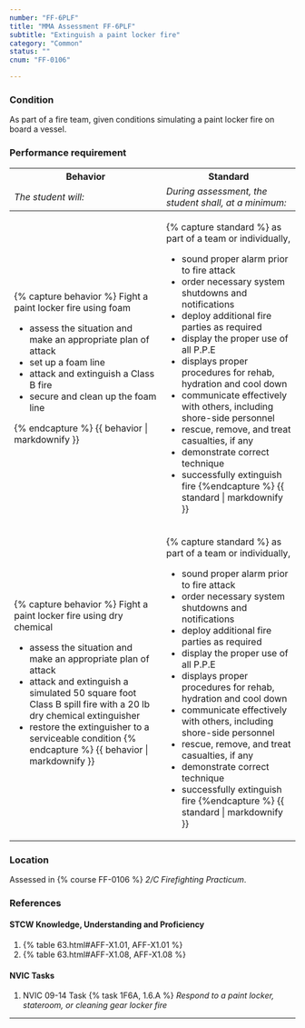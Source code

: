 ```yaml
---
number: "FF-6PLF"
title: "MMA Assessment FF-6PLF"
subtitle: "Extinguish a paint locker fire"
category: "Common"
status: ""
cnum: "FF-0106"

---
```

### Condition

As part of a fire team, given conditions simulating a paint locker fire on board a vessel.

### Performance requirement 

<table width='100%' class='Guidelines'>
 <thead>
 <tr>
     <th class='thirty'>Behavior</th>
     <th class='seventy'>Standard</th>
 </tr>
 <tr>
     <td><em>The student will:</em></td>
     <td><em>During assessment, the student shall, at a minimum:</em></td>
 </tr>
 </thead>
 <tbody>
 

<tr><td>

{% capture behavior %}
Fight a paint locker fire using foam

* assess the situation and make an appropriate plan of attack
* set up a foam line
* attack and extinguish a Class B fire
* secure and clean up the foam line

{% endcapture %}
{{ behavior | markdownify }}

</td><td>

{% capture standard %}
as part of a team or individually,

* sound proper alarm prior to fire attack
* order necessary system shutdowns and notifications
* deploy additional fire parties as required 
* display the proper use of all P.P.E
* displays proper procedures for rehab, hydration and cool down 
* communicate effectively with others, including shore-side personnel
* rescue, remove, and treat casualties, if any
* demonstrate correct technique
* successfully extinguish fire
{%endcapture %}
{{ standard | markdownify }}

</td></tr>



<tr><td>

{% capture behavior %}
Fight a paint locker fire using dry chemical

* assess the situation and make an appropriate plan of attack
* attack and extinguish a simulated 50 square foot Class B spill fire with a 20 lb dry chemical extinguisher
* restore the extinguisher to a serviceable condition
{% endcapture %}
{{ behavior | markdownify }}

</td><td>

{% capture standard %}
as part of a team or individually,

* sound proper alarm prior to fire attack
* order necessary system shutdowns and notifications
* deploy additional fire parties as required 
* display the proper use of all P.P.E
* displays proper procedures for rehab, hydration and cool down 
* communicate effectively with others, including shore-side personnel
* rescue, remove, and treat casualties, if any
* demonstrate correct technique
* successfully extinguish fire
{%endcapture %}
{{ standard | markdownify }}

</td></tr>



 </tbody>
 </table>

### Location

Assessed in  {% course  FF-0106 %}  *2/C Firefighting Practicum*.

### References

#### STCW Knowledge, Understanding and Proficiency

1. {% table 63.html#AFF-X1.01, AFF-X1.01 %}
1. {% table 63.html#AFF-X1.08, AFF-X1.08 %}


#### NVIC Tasks

1. NVIC 09-14 Task {% task 1F6A, 1.6.A %} *Respond to a paint locker,  stateroom, or cleaning gear locker fire*



***

